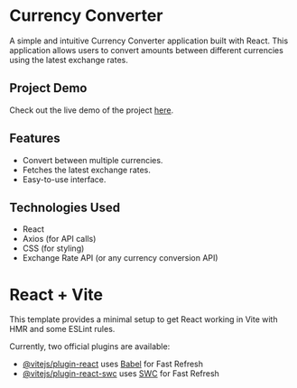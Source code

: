 # Currency Converter

A simple and intuitive Currency Converter application built with React. This application allows users to convert amounts between different currencies using the latest exchange rates.

## Project Demo

Check out the live demo of the project [here](https://currencyconvertor-no0djggrh-sneha-ranis-projects-652b9956.vercel.app/).

## Features

- Convert between multiple currencies.
- Fetches the latest exchange rates.
- Easy-to-use interface.


## Technologies Used

- React
- Axios (for API calls)
- CSS (for styling)
- Exchange Rate API (or any currency conversion API)

# React + Vite

This template provides a minimal setup to get React working in Vite with HMR and some ESLint rules.

Currently, two official plugins are available:

- [@vitejs/plugin-react](https://github.com/vitejs/vite-plugin-react/blob/main/packages/plugin-react/README.md) uses [Babel](https://babeljs.io/) for Fast Refresh
- [@vitejs/plugin-react-swc](https://github.com/vitejs/vite-plugin-react-swc) uses [SWC](https://swc.rs/) for Fast Refresh
